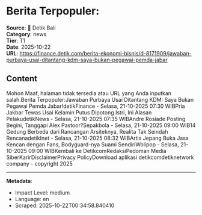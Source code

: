 # Berita Terpopuler:

**Source**: 📱 Detik Bali  
**Category**: news  
**Tier**: T1  
**Date**: 2025-10-22  
**URL**: https://finance.detik.com/berita-ekonomi-bisnis/d-8171909/jawaban-purbaya-usai-ditantang-kdm-saya-bukan-pegawai-pemda-jabar

## Content

Mohon Maaf, halaman tidak tersedia atau URL yang Anda inputkan salah.Berita Terpopuler:Jawaban Purbaya Usai Ditantang KDM: Saya Bukan Pegawai Pemda Jabar!detikFinance - Selasa, 21-10-2025 07:30 WIBPria Jakbar Tewas Usai Kelamin Putus Dipotong Istri, Ini Alasan PelakudetikNews - Selasa, 21-10-2025 07:35 WIBAndre Rosiade Posting Begini, Tanggapi Alex Pastoor?Sepakbola - Selasa, 21-10-2025 09:00 WIB14 Gedung Berbeda dari Rancangan Arsiteknya, Realita Tak Seindah RencanadetikInet - Selasa, 21-10-2025 08:32 WIBArtis Jepang Buka Jasa Kencan dengan Fans, Bodyguard-nya Suami SendiriWolipop - Selasa, 21-10-2025 09:00 WIBKembali ke DetikcomRedaksiPedoman Media SiberKarirDisclaimerPrivacy PolicyDownload aplikasi detikcomdetiknetwork company - copyright 2025

---

**Metadata**:
- Impact Level: medium
- Language: en
- Scraped: 2025-10-22T00:34:58.840410
